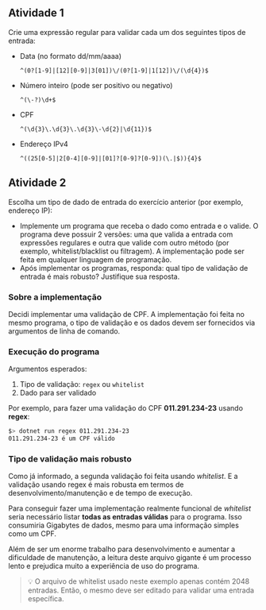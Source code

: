 ## Atividade 1

Crie uma expressão regular para validar cada um dos seguintes tipos de entrada:  

* Data (no formato dd/mm/aaaa)  
    ```regexp
    ^(0?[1-9]|[12][0-9]|3[01])\/(0?[1-9]|1[12])\/(\d{4})$
    ```
* Número inteiro (pode ser positivo ou negativo)  
    ```regexp
    ^(\-?)\d+$
    ```
* CPF  
    ```regexp
    ^(\d{3}\.\d{3}\.\d{3}\-\d{2}|\d{11})$
    ```
* Endereço IPv4  
    ```regexp
    ^((25[0-5]|2[0-4][0-9]|[01]?[0-9]?[0-9])(\.|$)){4}$
    ```

## Atividade 2

Escolha um tipo de dado de entrada do exercício anterior (por exemplo, endereço IP):
* Implemente um programa que receba o dado como entrada e o valide. O programa deve possuir 2 versões: uma que valida a entrada com expressões regulares e outra que valide com outro método (por exemplo, whitelist/blacklist ou filtragem). A implementação pode ser feita em qualquer linguagem de programação.
* Após implementar os programas, responda: qual tipo de validação de entrada é mais robusto? Justifique sua resposta.

### Sobre a implementação

Decidi implementar uma validação de CPF. A implementação foi feita no mesmo programa, o tipo de validação e os dados devem ser fornecidos via argumentos de linha de comando.

### Execução do programa

Argumentos esperados: 
1. Tipo de validação: `regex` ou `whitelist`
2. Dado para ser validado

Por exemplo, para fazer uma validação do CPF **011.291.234-23** usando **regex**:

```bash
$> dotnet run regex 011.291.234-23
011.291.234-23 é um CPF válido
```

### Tipo de validação mais robusto

Como já informado, a segunda validação foi feita usando _whitelist_. E a validação usando regex é mais robusta em termos de desenvolvimento/manutenção e de tempo de execução. 

Para conseguir fazer uma implementação realmente funcional de _whitelist_ seria necessário listar **todas as entradas  válidas** para o programa. Isso consumiria Gigabytes de dados, mesmo para uma informação simples como um CPF.

Além de ser um enorme trabalho para desenvolvimento e aumentar a dificuldade de manutenção, a leitura deste arquivo gigante é um processo lento e prejudica muito a experiência de uso do programa.

> 💡 O arquivo de whitelist usado neste exemplo apenas contém 2048 entradas. Então, o mesmo deve ser editado para validar uma entrada específica.
